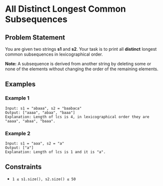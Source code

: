 # All Distinct Longest Common Subsequences

## Problem Statement

You are given two strings **s1** and **s2**. Your task is to print all **distinct** longest common subsequences in lexicographical order.

**Note:** A subsequence is derived from another string by deleting some or none of the elements without changing the order of the remaining elements.

## Examples

### Example 1

```
Input: s1 = "abaaa", s2 = "baabaca"
Output: ["aaaa", "abaa", "baaa"]
Explanation: Length of lcs is 4, in lexicographical order they are "aaaa", "abaa", "baaa".
```

### Example 2

```
Input: s1 = "aaa", s2 = "a"
Output: ["a"]
Explanation: Length of lcs is 1 and it is "a".
```

## Constraints

- `1 ≤ s1.size(), s2.size() ≤ 50`
